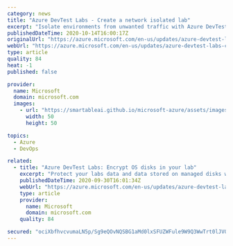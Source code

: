```yaml
---
category: news
title: "Azure DevTest Labs - Create a network isolated lab"
excerpt: "Isolate environments from unwanted traffic with Azure DevTest Labs."
publishedDateTime: 2020-10-14T16:00:17Z
originalUrl: "https://azure.microsoft.com/en-us/updates/azure-devtest-labs-create-a-network-isolated-lab/"
webUrl: "https://azure.microsoft.com/en-us/updates/azure-devtest-labs-create-a-network-isolated-lab/"
type: article
quality: 84
heat: -1
published: false

provider:
  name: Microsoft
  domain: microsoft.com
  images:
    - url: "https://smartableai.github.io/microsoft-azure/assets/images/organizations/microsoft.com-50x50.jpg"
      width: 50
      height: 50

topics:
  - Azure
  - DevOps

related:
  - title: "Azure DevTest Labs: Encrypt OS disks in your lab"
    excerpt: "Protect your labs data and data stored on managed disks while resting assured that you are hitting your organization's security and compliance benchmarks with Server-Side Encryption."
    publishedDateTime: 2020-09-30T16:01:34Z
    webUrl: "https://azure.microsoft.com/en-us/updates/azure-devtest-labs-encrypt-os-disks-in-your-lab/"
    type: article
    provider:
      name: Microsoft
      domain: microsoft.com
    quality: 84

secured: "ociXbfhvcvumaLN5p/Sg9eQOvNQSBG1aMd0lxSFUZWFule9W9Q3WwTrt0lJVQy1wVe877heKnVZB6MS9C44/O7WIpr27FHeEZ02Y8prbodDFl69xEC0WLhVh+AZiXEB96ZUjt1vFno0iDLsGf19GrwOuqR1ngcGIYpXqMyGIQrlxdTfRohFnbJLs2NTqXTi5J3x/ePp1s+JdEPXAIB/HUVeM/dv7kjTgdsAx/3Z+kXFflPwBgzxrqmQF636xwz0GY7w94qzeaEQWyM//2pJ30fsZ42YZDgLoOzs3FXi9spq1WTi78UnXEfjz7oGak8tlUjJc48mBpPxEcFjPJ+/hfQE3fVVatq5oK+TVtn9U0LA=;Azdk9jjvRCr2jHFrXmfTJw=="
---
```


